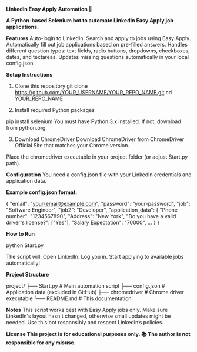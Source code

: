 **LinkedIn Easy Apply Automation 🚀**

**A Python-based Selenium bot to automate LinkedIn Easy Apply job applications.**

**Features**
Auto-login to LinkedIn.
Search and apply to jobs using Easy Apply.
Automatically fill out job applications based on pre-filled answers.
Handles different question types: text fields, radio buttons, dropdowns, checkboxes, dates, and textareas.
Updates missing questions automatically in your local config.json.

**Setup Instructions**

1. Clone this repository
git clone https://github.com/YOUR_USERNAME/YOUR_REPO_NAME.git
cd YOUR_REPO_NAME

2. Install required Python packages

pip install selenium
You must have Python 3.x installed.
If not, download from python.org.

3. Download ChromeDriver
Download ChromeDriver from ChromeDriver Official Site that matches your Chrome version.

Place the chromedriver executable in your project folder (or adjust Start.py path).

**Configuration**
You need a config.json file  with your LinkedIn credentials and application data.

**Example config.json format:**

{
  "email": "your-email@example.com",
  "password": "your-password",
  "job": "Software Engineer",
  "job2": "Developer",
  "application_data": {
    "Phone number": "1234567890",
    "Address": "New York",
    "Do you have a valid driver's license?": ["Yes"],
    "Salary Expectation": "70000",
    ...
  }
}

**How to Run**

python Start.py

The script will:
  Open LinkedIn.
  Log you in.
  Start applying to available jobs automatically!

**Project Structure**

project/
├── Start.py            # Main automation script
├── config.json         # Application data (excluded in GitHub)
├── chromedriver        # Chrome driver executable
└── README.md           # This documentation

**Notes**
This script works best with Easy Apply jobs only.
Make sure LinkedIn's layout hasn't changed, otherwise small updates might be needed.
Use this bot responsibly and respect LinkedIn’s policies.

**License
This project is for educational purposes only. 📚
The author is not responsible for any misuse.**
